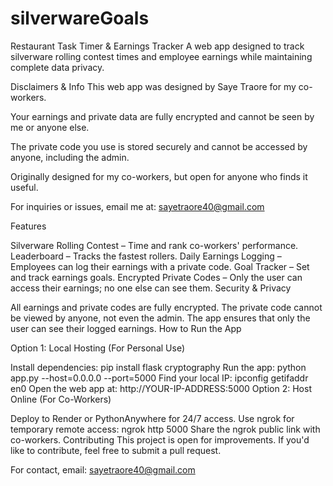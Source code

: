 # silverwareGoals
Restaurant Task Timer & Earnings Tracker
A web app designed to track silverware rolling contest times and employee earnings while maintaining complete data privacy.

Disclaimers & Info
This web app was designed by Saye Traore for my co-workers.

Your earnings and private data are fully encrypted and cannot be seen by me or anyone else.

The private code you use is stored securely and cannot be accessed by anyone, including the admin.

Originally designed for my co-workers, but open for anyone who finds it useful.

For inquiries or issues, email me at: sayetraore40@gmail.com

Features

Silverware Rolling Contest – Time and rank co-workers' performance.
Leaderboard – Tracks the fastest rollers.
Daily Earnings Logging – Employees can log their earnings with a private code.
Goal Tracker – Set and track earnings goals.
Encrypted Private Codes – Only the user can access their earnings; no one else can see them.
Security & Privacy

All earnings and private codes are fully encrypted.
The private code cannot be viewed by anyone, not even the admin.
The app ensures that only the user can see their logged earnings.
How to Run the App

Option 1: Local Hosting (For Personal Use)

Install dependencies: pip install flask cryptography
Run the app: python app.py --host=0.0.0.0 --port=5000
Find your local IP: ipconfig getifaddr en0
Open the web app at: http://YOUR-IP-ADDRESS:5000
Option 2: Host Online (For Co-Workers)

Deploy to Render or PythonAnywhere for 24/7 access.
Use ngrok for temporary remote access: ngrok http 5000
Share the ngrok public link with co-workers.
Contributing
This project is open for improvements. If you'd like to contribute, feel free to submit a pull request.

For contact, email: sayetraore40@gmail.com
